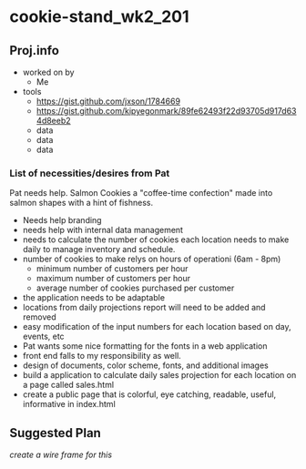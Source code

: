 # cookie-stand_wk2_201
## Proj.info
* worked on by 
  * Me
* tools
  * https://gist.github.com/jxson/1784669
  * https://gist.github.com/kipyegonmark/89fe62493f22d93705d917d634d8eeb2
  * data
  * data
  * data

### List of necessities/desires from Pat

Pat needs help. 
Salmon Cookies a "coffee-time confection" made into salmon shapes with a hint of fishness.
* Needs help branding
* needs help with internal data management
* needs to calculate the number of cookies each location needs to make daily to manage inventory and schedule.
* number of cookies to make relys on hours of operationi (6am - 8pm)
  * minimum number of customers per hour
  * maximum number of customers per hour
  * average number of cookies purchased per customer
* the application needs to be adaptable
* locations from daily projections report will need to be added and removed
* easy modification of the input numbers for each location based on day, events, etc
* Pat wants some nice formatting for the fonts in a web application
* front end falls to my responsibility as well.
* design of documents, color scheme, fonts, and additional images
* build a application to calculate daily sales projection for each location on a page called sales.html
* create a public page that is colorful, eye catching, readable, useful, informative in index.html

## Suggested Plan
*create a wire frame for this*


